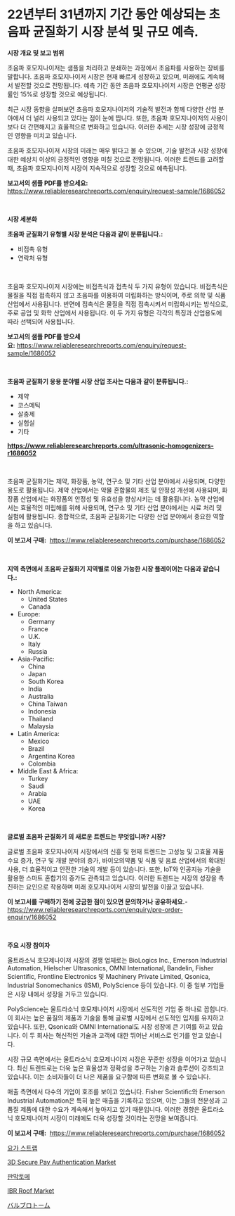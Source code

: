 <p><h1>22년부터 31년까지 기간 동안 예상되는 초음파 균질화기 시장 분석 및 규모 예측.</h1></p><p><strong>시장 개요 및 보고 범위</strong></p>
<p><p>초음파 호모지나이저는 샘플을 처리하고 분쇄하는 과정에서 초음파를 사용하는 장비를 말합니다. 초음파 호모지나이저 시장은 현재 빠르게 성장하고 있으며, 미래에도 계속해서 발전할 것으로 전망됩니다. 예측 기간 동안 초음파 호모지나이저 시장은 연평균 성장률인 15%로 성장할 것으로 예상됩니다. </p><p>최근 시장 동향을 살펴보면 초음파 호모지나이저의 기술적 발전과 함께 다양한 산업 분야에서 더 널리 사용되고 있다는 점이 눈에 띕니다. 또한, 초음파 호모지나이저의 사용이 보다 더 간편해지고 효율적으로 변화하고 있습니다. 이러한 추세는 시장 성장에 긍정적인 영향을 미치고 있습니다.</p><p>초음파 호모지나이저 시장의 미래는 매우 밝다고 볼 수 있으며, 기술 발전과 시장 성장에 대한 예상치 이상의 긍정적인 영향을 미칠 것으로 전망됩니다. 이러한 트렌드를 고려할 때, 초음파 호모지나이저 시장이 지속적으로 성장할 것으로 예측됩니다.</p></p>
<p><strong>보고서의 샘플 PDF를 받으세요:</strong> <a href="https://www.reliableresearchreports.com/enquiry/request-sample/1686052">https://www.reliableresearchreports.com/enquiry/request-sample/1686052</a></p>
<p>&nbsp;</p>
<p><strong>시장 세분화</strong></p>
<p><strong>초음파 균질화기 유형별 시장 분석은 다음과 같이 분류됩니다.:</strong></p>
<p><ul><li>비접촉 유형</li><li>연락처 유형</li></ul></p>
<p>&nbsp;</p>
<p><p>초음파 호모지나이저 시장에는 비접촉식과 접촉식 두 가지 유형이 있습니다. 비접촉식은 물질을 직접 접촉하지 않고 초음파를 이용하여 미립화하는 방식이며, 주로 의학 및 식품 산업에서 사용됩니다. 반면에 접촉식은 물질을 직접 접촉시켜서 미립화시키는 방식으로, 주로 공업 및 화학 산업에서 사용됩니다. 이 두 가지 유형은 각각의 특징과 산업용도에 따라 선택되어 사용됩니다.</p></p>
<p><strong>보고서의 샘플 PDF를 받으세요:</strong>&nbsp;<a href="https://www.reliableresearchreports.com/enquiry/request-sample/1686052">https://www.reliableresearchreports.com/enquiry/request-sample/1686052</a></p>
<p>&nbsp;</p>
<p><strong> 초음파 균질화기 응용 분야별 시장 산업 조사는 다음과 같이 분류됩니다.:</strong></p>
<p><ul><li>제약</li><li>코스메틱</li><li>살충제</li><li>실험실</li><li>기타</li></ul></p>
<p><strong><a href="https://www.reliableresearchreports.com/ultrasonic-homogenizers-r1686052">https://www.reliableresearchreports.com/ultrasonic-homogenizers-r1686052</a></strong></p>
<p>&nbsp;</p>
<p><p>초음파 균질화기는 제약, 화장품, 농약, 연구소 및 기타 산업 분야에서 사용되며, 다양한 용도로 활용됩니다. 제약 산업에서는 약물 혼합물의 제조 및 안정성 개선에 사용되며, 화장품 산업에서는 화장품의 안정성 및 유효성을 향상시키는 데 활용됩니다. 농약 산업에서는 효율적인 미립해를 위해 사용되며, 연구소 및 기타 산업 분야에서는 시료 처리 및 실험에 활용됩니다. 종합적으로, 초음파 균질화기는 다양한 산업 분야에서 중요한 역할을 하고 있습니다.</p></p>
<p><strong>이 보고서 구매:</strong>&nbsp; <a href="https://www.reliableresearchreports.com/purchase/1686052">https://www.reliableresearchreports.com/purchase/1686052</a></p>
<p>&nbsp;</p>
<p><strong>지역 측면에서 초음파 균질화기 지역별로 이용 가능한 시장 플레이어는 다음과 같습니다.:</strong></p>
<p><ul>
    <li>
        North America:
        <ul>
            <li>United States</li>
            <li>Canada</li>
        </ul>
    </li>
    <li>
        Europe:
        <ul>
            <li>Germany</li>
            <li>France</li>
            <li>U.K.</li>
            <li>Italy</li>
            <li>Russia</li>
        </ul>
    </li>
    <li>
        Asia-Pacific:
        <ul>
            <li>China</li>
            <li>Japan</li>
            <li>South Korea</li>
            <li>India</li>
            <li>Australia</li>
            <li>China Taiwan</li>
            <li>Indonesia</li>
            <li>Thailand</li>
            <li>Malaysia</li>
        </ul>
    </li>
    <li>
        Latin America:
        <ul>
            <li>Mexico</li>
            <li>Brazil</li>
            <li>Argentina Korea</li>
            <li>Colombia</li>
        </ul>
    </li>
    <li>
        Middle East & Africa:
        <ul>
            <li>Turkey</li>
            <li>Saudi</li>
            <li>Arabia</li>
            <li>UAE</li>
            <li>Korea</li>
        </ul>
    </li>
    </ul></p>
<p>&nbsp;</p>
<p><strong>글로벌 초음파 균질화기 의 새로운 트렌드는 무엇입니까? 시장?</strong></p>
<p><p>글로벌 초음파 호모지나이저 시장에서의 신흥 및 현재 트렌드는 고성능 및 고효율 제품 수요 증가, 연구 및 개발 분야의 증가, 바이오의약품 및 식품 및 음료 산업에서의 확대된 사용, 더 효율적이고 안전한 기술의 개발 등이 있습니다. 또한, IoT와 인공지능 기술을 활용한 스마트 혼합기의 증가도 관측되고 있습니다. 이러한 트렌드는 시장의 성장을 촉진하는 요인으로 작용하며 미래 호모지나이저 시장의 발전을 이끌고 있습니다.</p></p>
<p><strong>이 보고서를 구매하기 전에 궁금한 점이 있으면 문의하거나 공유하세요.</strong>- <a href="https://www.reliableresearchreports.com/enquiry/pre-order-enquiry/1686052">https://www.reliableresearchreports.com/enquiry/pre-order-enquiry/1686052</a></p>
<p>&nbsp;</p>
<p><strong>주요 시장 참여자</strong></p>
<p><p>울트라소닉 호모제나이저 시장의 경쟁 업체로는 BioLogics Inc., Emerson Industrial Automation, Hielscher Ultrasonics, OMNI International, Bandelin, Fisher Scientific, Frontline Electronics 및 Machinery Private Limited, Qsonica, Industrial Sonomechanics (ISM), PolyScience 등이 있습니다. 이 중 일부 기업들은 시장 내에서 성장을 거두고 있습니다.</p><p>PolyScience는 울트라소닉 호모제나이저 시장에서 선도적인 기업 중 하나로 꼽힙니다. 이 회사는 높은 품질의 제품과 기술을 통해 글로벌 시장에서 선도적인 입지를 유지하고 있습니다. 또한, Qsonica와 OMNI International도 시장 성장에 큰 기여를 하고 있습니다. 이 두 회사는 혁신적인 기술과 고객에 대한 뛰어난 서비스로 인기를 얻고 있습니다.</p><p>시장 규모 측면에서는 울트라소닉 호모제나이저 시장은 꾸준한 성장을 이어가고 있습니다. 최신 트렌드로는 더욱 높은 효율성과 정확성을 추구하는 기술과 솔루션이 강조되고 있습니다. 이는 소비자들이 더 나은 제품을 요구함에 따른 변화로 볼 수 있습니다.</p><p>매출 측면에서 다수의 기업이 호조를 보이고 있습니다. Fisher Scientific와 Emerson Industrial Automation은 특히 높은 매출을 기록하고 있으며, 이는 그들의 전문성과 고품질 제품에 대한 수요가 계속해서 높아지고 있기 때문입니다. 이러한 경향은 울트라소닉 호모제나이저 시장이 미래에도 더욱 성장할 것이라는 전망을 보여줍니다.</p></p>
<p><strong>이 보고서 구매:</strong>&nbsp;&nbsp;<a href="https://www.reliableresearchreports.com/purchase/1686052">https://www.reliableresearchreports.com/purchase/1686052</a></p>
<p><p><a href="https://github.com/RichardLueilwitz787/Market-Research-Report-List-1/blob/main/362725422871.md">요가 스트랩</a></p><p><a href="https://github.com/Chiragrp22/Market-Research-Report-List-4/blob/main/3d-secure-pay-authentication-market.md">3D Secure Pay Authentication Market</a></p><p><a href="https://github.com/bunxhcci35271755/Market-Research-Report-List-1/blob/main/301915636386.md">판막토메</a></p><p><a href="https://issuu.com/reportprime-2/docs/ibr-roof-market-size-2030.pptx">IBR Roof Market</a></p><p><a href="https://github.com/efcvopdgkdx128/Market-Research-Report-List-1/blob/main/982370736391.md">バルブロトーム</a></p></p>
